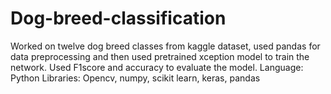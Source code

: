 # Dog-breed-classification

Worked on twelve dog breed classes from kaggle dataset, used pandas for data preprocessing and then used pretrained xception model to train the network. Used F1score and accuracy to evaluate the model.
Language: Python
Libraries: Opencv, numpy, scikit learn, keras, pandas
